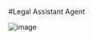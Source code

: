 #Legal Assistant Agent



![image](https://github.com/user-attachments/assets/bdce8615-5e9f-4c68-9ea6-3938db5b2137)
